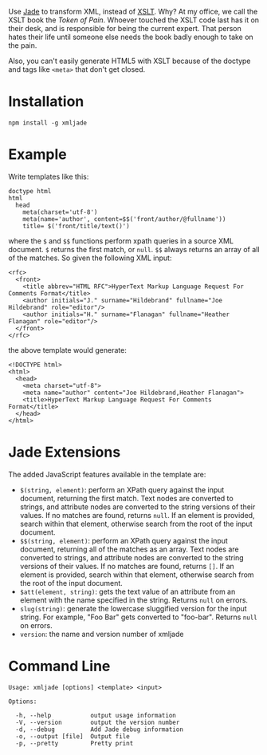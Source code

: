 Use [Jade](https://github.com/visionmedia/jade) to transform XML, instead of
[XSLT](http://www.w3.org/TR/xslt).  Why?  At my office, we call the XSLT book 
the *Token of Pain*.  Whoever touched the XSLT code last has it on their desk, 
and is responsible for being the current expert.  That person hates their 
life until someone else needs the book badly enough to take on the pain.

Also, you can't easily generate HTML5 with XSLT because of the doctype and tags
like `<meta>` that don't get closed.

# Installation

    npm install -g xmljade

# Example

Write templates like this:

```
doctype html
html
  head
    meta(charset='utf-8')
    meta(name='author', content=$$('front/author/@fullname'))
    title= $('front/title/text()')
```

where the `$` and `$$` functions perform xpath queries in a source XML document.  `$` returns the first match, or `null`.  `$$` always returns an array of all of the matches.  So given the following XML input:

```
<rfc>
  <front>
    <title abbrev="HTML RFC">HyperText Markup Language Request For Comments Format</title>
    <author initials="J." surname="Hildebrand" fullname="Joe Hildebrand" role="editor"/>
    <author initials="H." surname="Flanagan" fullname="Heather Flanagan" role="editor"/>
  </front>
</rfc>

```

the above template would generate:

```
<!DOCTYPE html>
<html>
  <head>
    <meta charset="utf-8">
    <meta name="author" content="Joe Hildebrand,Heather Flanagan">
    <title>HyperText Markup Language Request For Comments Format</title>
  </head>
</html>
```

# Jade Extensions

The added JavaScript features available in the template are:

- `$(string, element)`: perform an XPath query against the input document, returning the first match.  Text nodes are converted to strings, and attribute nodes are converted to the string versions of their values. If no matches are found, returns `null`.  If an element is provided, search within that element, otherwise search from the root of the input document.
- `$$(string, element)`: perform an XPath query against the input document, returning all of the matches as an array.  Text nodes are converted to strings, and attribute nodes are converted to the string versions of their values. If no matches are found, returns `[]`.  If an element is provided, search within that element, otherwise search from the root of the input document.
- `$att(element, string)`: gets the text value of an attribute from an element with the name specified in the string.  Returns `null` on errors.
- `slug(string)`: generate the lowercase sluggified version for the input string.  For example, "Foo Bar" gets converted to "foo-bar".  Returns `null` on errors.
- `version`: the name and version number of xmljade

# Command Line


    Usage: xmljade [options] <template> <input>

    Options:

      -h, --help           output usage information
      -V, --version        output the version number
      -d, --debug          Add Jade debug information
      -o, --output [file]  Output file
      -p, --pretty         Pretty print
